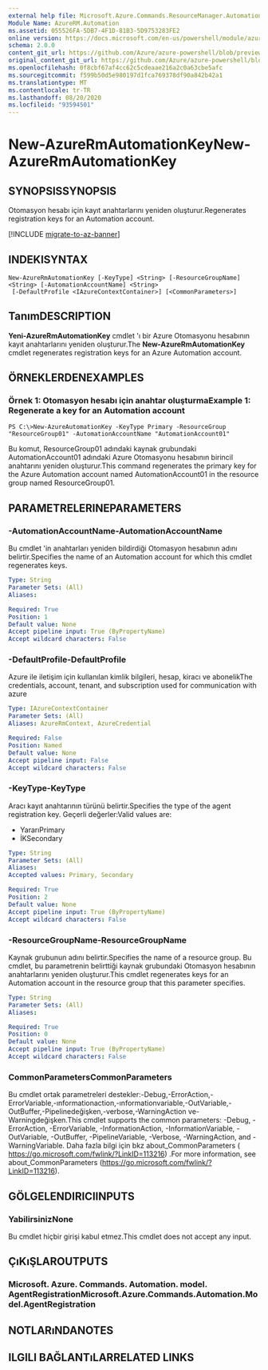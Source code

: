 ```yaml
---
external help file: Microsoft.Azure.Commands.ResourceManager.Automation.dll-Help.xml
Module Name: AzureRM.Automation
ms.assetid: 055526FA-5DB7-4F1D-81B3-5D9753283FE2
online version: https://docs.microsoft.com/en-us/powershell/module/azurerm.automation/new-azurermautomationkey
schema: 2.0.0
content_git_url: https://github.com/Azure/azure-powershell/blob/preview/src/ResourceManager/Automation/Commands.Automation/help/New-AzureRmAutomationKey.md
original_content_git_url: https://github.com/Azure/azure-powershell/blob/preview/src/ResourceManager/Automation/Commands.Automation/help/New-AzureRmAutomationKey.md
ms.openlocfilehash: 0f8cbf67af4cc62c5cdeaae216a2c0a63cbe5afc
ms.sourcegitcommit: f599b50d5e980197d1fca769378df90a842b42a1
ms.translationtype: MT
ms.contentlocale: tr-TR
ms.lasthandoff: 08/20/2020
ms.locfileid: "93594501"
---
```

# <span data-ttu-id="03643-101">New-AzureRmAutomationKey</span><span class="sxs-lookup"><span data-stu-id="03643-101">New-AzureRmAutomationKey</span></span>

## <span data-ttu-id="03643-102">SYNOPSIS</span><span class="sxs-lookup"><span data-stu-id="03643-102">SYNOPSIS</span></span>
<span data-ttu-id="03643-103">Otomasyon hesabı için kayıt anahtarlarını yeniden oluşturur.</span><span class="sxs-lookup"><span data-stu-id="03643-103">Regenerates registration keys for an Automation account.</span></span>

[!INCLUDE [migrate-to-az-banner](../../includes/migrate-to-az-banner.md)]

## <span data-ttu-id="03643-104">INDEKI</span><span class="sxs-lookup"><span data-stu-id="03643-104">SYNTAX</span></span>

```
New-AzureRmAutomationKey [-KeyType] <String> [-ResourceGroupName] <String> [-AutomationAccountName] <String>
 [-DefaultProfile <IAzureContextContainer>] [<CommonParameters>]
```

## <span data-ttu-id="03643-105">Tanım</span><span class="sxs-lookup"><span data-stu-id="03643-105">DESCRIPTION</span></span>
<span data-ttu-id="03643-106">**Yeni-AzureRmAutomationKey** cmdlet 'ı bir Azure Otomasyonu hesabının kayıt anahtarlarını yeniden oluşturur.</span><span class="sxs-lookup"><span data-stu-id="03643-106">The **New-AzureRmAutomationKey** cmdlet regenerates registration keys for an Azure Automation account.</span></span>

## <span data-ttu-id="03643-107">ÖRNEKLERDEN</span><span class="sxs-lookup"><span data-stu-id="03643-107">EXAMPLES</span></span>

### <span data-ttu-id="03643-108">Örnek 1: Otomasyon hesabı için anahtar oluşturma</span><span class="sxs-lookup"><span data-stu-id="03643-108">Example 1: Regenerate a key for an Automation account</span></span>
```
PS C:\>New-AzureAutomationKey -KeyType Primary -ResourceGroup "ResourceGroup01" -AutomationAccountName "AutomationAccount01"
```

<span data-ttu-id="03643-109">Bu komut, ResourceGroup01 adındaki kaynak grubundaki AutomationAccount01 adındaki Azure Otomasyonu hesabının birincil anahtarını yeniden oluşturur.</span><span class="sxs-lookup"><span data-stu-id="03643-109">This command regenerates the primary key for the Azure Automation account named AutomationAccount01 in the resource group named ResourceGroup01.</span></span>

## <span data-ttu-id="03643-110">PARAMETRELERINE</span><span class="sxs-lookup"><span data-stu-id="03643-110">PARAMETERS</span></span>

### <span data-ttu-id="03643-111">-AutomationAccountName</span><span class="sxs-lookup"><span data-stu-id="03643-111">-AutomationAccountName</span></span>
<span data-ttu-id="03643-112">Bu cmdlet 'in anahtarları yeniden bildirdiği Otomasyon hesabının adını belirtir.</span><span class="sxs-lookup"><span data-stu-id="03643-112">Specifies the name of an Automation account for which this cmdlet regenerates keys.</span></span>

```yaml
Type: String
Parameter Sets: (All)
Aliases: 

Required: True
Position: 1
Default value: None
Accept pipeline input: True (ByPropertyName)
Accept wildcard characters: False
```

### <span data-ttu-id="03643-113">-DefaultProfile</span><span class="sxs-lookup"><span data-stu-id="03643-113">-DefaultProfile</span></span>
<span data-ttu-id="03643-114">Azure ile iletişim için kullanılan kimlik bilgileri, hesap, kiracı ve abonelik</span><span class="sxs-lookup"><span data-stu-id="03643-114">The credentials, account, tenant, and subscription used for communication with azure</span></span>

```yaml
Type: IAzureContextContainer
Parameter Sets: (All)
Aliases: AzureRmContext, AzureCredential

Required: False
Position: Named
Default value: None
Accept pipeline input: False
Accept wildcard characters: False
```

### <span data-ttu-id="03643-115">-KeyType</span><span class="sxs-lookup"><span data-stu-id="03643-115">-KeyType</span></span>
<span data-ttu-id="03643-116">Aracı kayıt anahtarının türünü belirtir.</span><span class="sxs-lookup"><span data-stu-id="03643-116">Specifies the type of the agent registration key.</span></span>
<span data-ttu-id="03643-117">Geçerli değerler:</span><span class="sxs-lookup"><span data-stu-id="03643-117">Valid values are:</span></span> 

- <span data-ttu-id="03643-118">Yararı</span><span class="sxs-lookup"><span data-stu-id="03643-118">Primary</span></span> 
- <span data-ttu-id="03643-119">İK</span><span class="sxs-lookup"><span data-stu-id="03643-119">Secondary</span></span>

```yaml
Type: String
Parameter Sets: (All)
Aliases: 
Accepted values: Primary, Secondary

Required: True
Position: 2
Default value: None
Accept pipeline input: True (ByPropertyName)
Accept wildcard characters: False
```

### <span data-ttu-id="03643-120">-ResourceGroupName</span><span class="sxs-lookup"><span data-stu-id="03643-120">-ResourceGroupName</span></span>
<span data-ttu-id="03643-121">Kaynak grubunun adını belirtir.</span><span class="sxs-lookup"><span data-stu-id="03643-121">Specifies the name of a resource group.</span></span>
<span data-ttu-id="03643-122">Bu cmdlet, bu parametrenin belirttiği kaynak grubundaki Otomasyon hesabının anahtarlarını yeniden oluşturur.</span><span class="sxs-lookup"><span data-stu-id="03643-122">This cmdlet regenerates keys for an Automation account in the resource group that this parameter specifies.</span></span>

```yaml
Type: String
Parameter Sets: (All)
Aliases: 

Required: True
Position: 0
Default value: None
Accept pipeline input: True (ByPropertyName)
Accept wildcard characters: False
```

### <span data-ttu-id="03643-123">CommonParameters</span><span class="sxs-lookup"><span data-stu-id="03643-123">CommonParameters</span></span>
<span data-ttu-id="03643-124">Bu cmdlet ortak parametreleri destekler:-Debug,-ErrorAction,-ErrorVariable,-ınformationaction,-ınformationvariable,-OutVariable,-OutBuffer,-Pipelinedeğişken,-verbose,-WarningAction ve-Warningdeğişken.</span><span class="sxs-lookup"><span data-stu-id="03643-124">This cmdlet supports the common parameters: -Debug, -ErrorAction, -ErrorVariable, -InformationAction, -InformationVariable, -OutVariable, -OutBuffer, -PipelineVariable, -Verbose, -WarningAction, and -WarningVariable.</span></span> <span data-ttu-id="03643-125">Daha fazla bilgi için bkz about_CommonParameters ( https://go.microsoft.com/fwlink/?LinkID=113216) .</span><span class="sxs-lookup"><span data-stu-id="03643-125">For more information, see about_CommonParameters (https://go.microsoft.com/fwlink/?LinkID=113216).</span></span>

## <span data-ttu-id="03643-126">GÖLGELENDIRICI</span><span class="sxs-lookup"><span data-stu-id="03643-126">INPUTS</span></span>

### <span data-ttu-id="03643-127">Yabilirsiniz</span><span class="sxs-lookup"><span data-stu-id="03643-127">None</span></span>
<span data-ttu-id="03643-128">Bu cmdlet hiçbir girişi kabul etmez.</span><span class="sxs-lookup"><span data-stu-id="03643-128">This cmdlet does not accept any input.</span></span>

## <span data-ttu-id="03643-129">ÇıKıŞLAR</span><span class="sxs-lookup"><span data-stu-id="03643-129">OUTPUTS</span></span>

### <span data-ttu-id="03643-130">Microsoft. Azure. Commands. Automation. model. AgentRegistration</span><span class="sxs-lookup"><span data-stu-id="03643-130">Microsoft.Azure.Commands.Automation.Model.AgentRegistration</span></span>

## <span data-ttu-id="03643-131">NOTLARıNDA</span><span class="sxs-lookup"><span data-stu-id="03643-131">NOTES</span></span>

## <span data-ttu-id="03643-132">ILGILI BAĞLANTıLAR</span><span class="sxs-lookup"><span data-stu-id="03643-132">RELATED LINKS</span></span>

